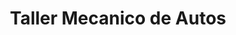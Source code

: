 ---
title: "Taller Mecanico de Autos"
url: /tarija/taller-mecanico-de-autos/
shop: Autowerkstatt
---